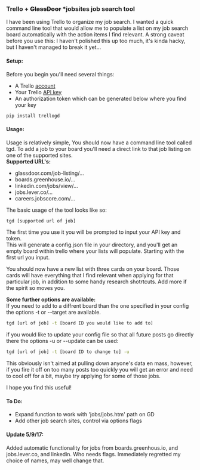 ### Trello + ~~GlassDoor~~ \*jobsites job search tool  

I have been using Trello to organize my job search.  I wanted a quick command line tool that would allow me to populate a list on my job search board automatically with the action items I find relevant.  A strong caveat before you use this:  I haven't polished this up too much, it's kinda hacky, but I haven't managed to break it yet...  

#### Setup:  
Before you begin you'll need several things:  
* A Trello [account](https://trello.com/)  
* Your Trello [API key](https://trello.com/app-key)  
* An authorization token which can be generated below where you find your key  

```bash  
pip install trellogd
```  


#### Usage:  
Usage is relatively simple,  You should now have a command line tool called tgd. To add a job to your board you'll need a direct link to that job listing on one of the supported sites.  
**Supported URL's:**   

* glassdoor.com/job-listing/...
* boards.greenhouse.io/...
* linkedin.com/jobs/view/...
* jobs.lever.co/...  
* careers.jobscore.com/...  

The basic usage of the tool looks like so:

```bash
tgd [supported url of job]
```  
The first time you use it you will be prompted to input your API key and token.  
This will generate a config.json file in your directory, and you'll get an empty board within trello where your lists will populate.  Starting with the first url you input.  

You should now have a new list with three cards on your board.  Those cards will have everything that I find relevant when applying for that particular job, in addition to some handy research shotrtcuts.  Add more if the spirit so moves you.  

**Some further options are available:**  
If you need to add to a diffrent board than the one specified in your config the options -t or --target are available.  

```bash
tgd [url of job] -t [board ID you would like to add to]
```  

if you would like to update your config file so that all future posts go directly there the options -u or --update can be used:  

```bash
tgd [url of job] -t [board ID to change to] -u
```  


This obviously isn't aimed at pulling down anyone's data en mass, however, if you fire it off on too many posts too quickly you will get an error and need to cool off for a bit, maybe try applying for some of those jobs.    

I hope you find this useful!  


#### To Do:
* Expand function to work with 'jobs/jobs.htm' path on GD   
* Add other job search sites, control via options flags  

#### Update 5/9/17:
Added automatic functionality for jobs from  boards.greenhous.io, and jobs.lever.co, and linkedin. Who needs flags. Immediately regretted my choice of names, may well change that.


